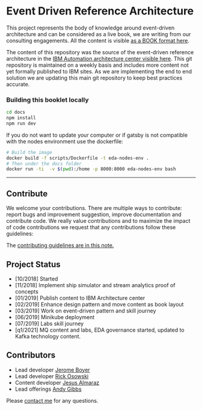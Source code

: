 # Event Driven Reference Architecture

This project represents the body of knowledge around event-driven architecture and can be considered as a live book, we are writing from our consulting engagements. 
All the content is visible [as a BOOK format here](https://ibm-cloud-architecture.github.io/refarch-eda).  

The content of this repository was the source of the event-driven reference architecture in the [IBM Automation architecture center visible here](https://www.ibm.com/cloud/garage/architectures/eventDrivenArchitecture). This git repository is maintained on a weekly basis and includes more content not yet formally published to IBM sites. As we are implementing the end to end solution we are updating this main git repository to keep best practices accurate.

### Building this booklet locally

```sh
cd docs
npm install
npm run dev
```

If you do not want to update your computer or if gatsby is not compatible with the nodes environment use the dockerfile:

```sh
# Build the image
docker build -f scripts/Dockerfile -t eda-nodes-env .
# Then under the docs folder
docker run -ti  -v $(pwd):/home -p 8000:8000 eda-nodes-env bash
```

--- 

## Contribute

We welcome your contributions. There are multiple ways to contribute: report bugs and improvement suggestion, improve documentation and contribute code.
We really value contributions and to maximize the impact of code contributions we request that any contributions follow these guidelines:

The [contributing guidelines are in this note.](./CONTRIBUTING.md)

## Project Status

* [10/2018] Started
* [11/2018] Implement ship simulator and stream analytics proof of concepts
* [01/2019] Publish content to IBM Architecture center
* [02/2019] Enhance design pattern and move content as book layout
* [03/2019] Work on event-driven pattern and skill journey
* [06/2019] Minikube deployment
* [07/2019] Labs skill journey
* [q1/2021] MQ content and labs, EDA governance started, updated to Kafka technology content. 

## Contributors

* Lead developer [Jerome Boyer](https://www.linkedin.com/in/jeromeboyer/)
* Lead developer [Rick Osowski](https://www.linkedin.com/in/rosowski/)
* Content developer [Jesus Almaraz](https://www.linkedin.com/in/jesus-almaraz-hernandez/)
* Lead offerings [Andy Gibbs](https://www.linkedin.com/in/andy-g-3b7a06113/)

Please [contact me](mailto:boyerje@us.ibm.com) for any questions.
